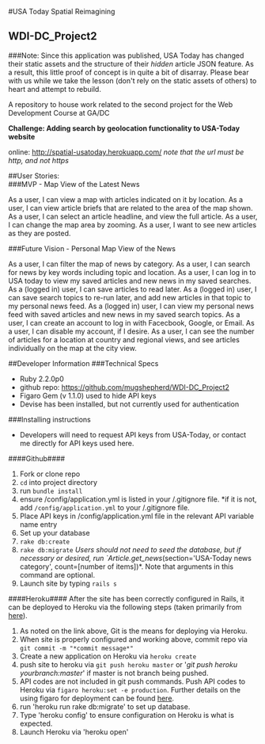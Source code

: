 #USA Today Spatial Reimagining
## WDI-DC_Project2
###Note: Since this application was published, USA Today has changed their static assets and the structure of their *hidden* article JSON feature. As a result, this little proof of concept is in quite a bit of disarray. Please bear with us while we take the lesson (don't rely on the static assets of others) to heart and attempt to rebuild.

A repository to house work related to the second project for the Web Development Course at GA/DC

**Challenge:  Adding search by geolocation functionality to USA-Today website**

online:  http://spatial-usatoday.herokuapp.com/ 
*note that the url must be http, and not https*


##User Stories:  
###MVP - Map View of the Latest News

As a user, I can view a map with articles indicated on it by location.
As a user, I can view article briefs that are related to the area of the map shown.
As a user, I can select an article headline, and view the full article.
As a user, I can change the map area by zooming.
As a user, I want to see new articles as they are posted.


###Future Vision - Personal Map View of the News

As a user, I can filter the map of news by category.
As a user, I can search for news by key words including topic and location.
As a user, I can log in to USA today to view my saved articles and new news in my saved searches.
As a (logged in) user, I can save articles to read later.
As a (logged in) user, I can save search topics to re-run later, and add new articles in that topic to my personal news feed.
As a (logged in) user, I can view my personal news feed with saved articles and new news in my saved search topics.
As a user, I can create an account to log in with Facecbook, Google, or Email.
As a user, I can disable my account, if I desire.
As a user, I can see the number of articles for a location at country and regional views, and see articles individually on the map at the city view.


##Developer Information
###Technical Specs
* Ruby 2.2.0p0
* github repo:  https://github.com/mugshepherd/WDI-DC_Project2
* Figaro Gem (v 1.1.0) used to hide API keys
* Devise has been installed, but not currently used for authentication

###Installing instructions
* Developers will need to request API keys from USA-Today, or contact me directly for API keys used here.

####Github####
1. Fork or clone repo
2. `cd` into project directory
3. run `bundle install`
4. ensure /config/application.yml is listed in your /.gitignore file.
  *if it is not, add `/config/application.yml` to your /.gitignore file.  
5. Place API keys in /config/application.yml file in the relevant API variable name entry
6.  Set up your database
  1. `rake db:create`
  2. `rake db:migrate`
  *Users should not need to seed the database, but if necessary or desired, run `Article.get_news*(section=\'USA-Today news category\', count=[number of items])*.  Note that arguments in this command are optional.
7. Launch site by typing `rails s`

####Heroku####
After the site has been correctly configured in Rails, it can be deployed to Heroku via the following steps (taken primarily from [here](https://devcenter.heroku.com/articles/git#creating-a-heroku-remote)).
1. As noted on the link above, Git is the means for deploying via Heroku.
2. When site is properly configured and working above, commit repo via `git commit -m "*commit message*"`
3. Create a new application on Heroku via `heroku create`
4. push site to heroku via `git push heroku master` or '*git push heroku yourbranch:master*' if master is not branch being pushed.  
5. API codes are not included in git push commands.  Push API codes to Heroku via `figaro heroku:set -e production`.  Further details on the using figaro for deployment can be found [here](https://github.com/laserlemon/figaro).
6. run 'heroku run rake db:migrate' to set up database.  
7. Type 'heroku config' to ensure configuration on Heroku is what is expected.
8. Launch Heroku via 'heroku open'
